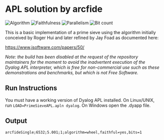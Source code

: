 # APL solution by arcfide

![Algorithm](https://img.shields.io/badge/Algorithm-wheel-yellowgreen)
![Faithfulness](https://img.shields.io/badge/Faithful-no-green)
![Parallelism](https://img.shields.io/badge/Parallel-no-green)
![Bit count](https://img.shields.io/badge/Bits-1-green)

This is a basic implementation of a prime sieve using the algorithm initially conceived by Roger Hui and later refined by Jay Foad as documented here:

https://www.jsoftware.com/papers/50/

*Note: the build has been disabled at the request of the repository maintainers for the moment to avoid the inadvertent execution of the Dyalog APL interpreter, which is free for non-commercial use such as these demonstrations and benchmarks, but which is not Free Software.* 

## Run Instructions

You must have a working version of Dyalog APL installed. On Linux/UNIX, run `LOAD=PrimeSieveAPL.apln dyalog`. On Windows open the .dyapp file.

## Output

	arcfideSingle;6532;5.001;1;algorithm=wheel,faithful=yes,bits=1
